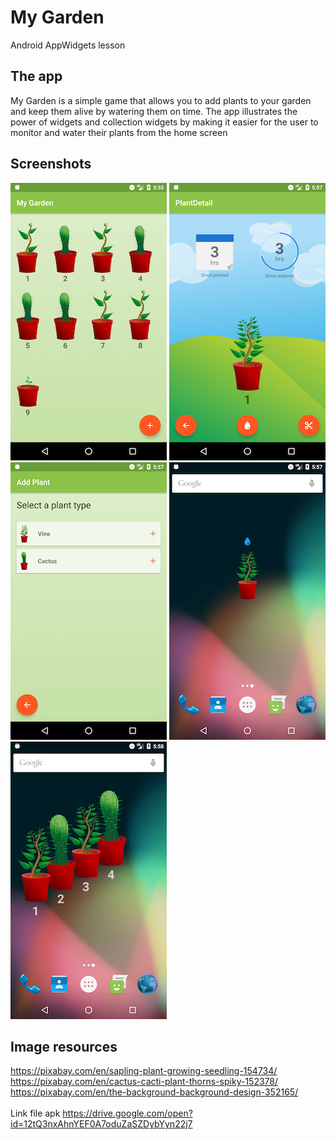 # My Garden
Android AppWidgets lesson

## The app
My Garden is a simple game that allows you to add plants to your garden and keep them alive by watering them on time.
The app illustrates the power of widgets and collection widgets by making it easier for the user to monitor and water their plants from the home screen

## Screenshots

![Screenshot1](screenshots/screen_1.png) ![Screenshot2](screenshots/screen_2.png) ![Screenshot3](screenshots/screen_3.png)
![Screenshot4](screenshots/screen_4.png) ![Screenshot5](screenshots/screen_5.png) 

## Image resources
https://pixabay.com/en/sapling-plant-growing-seedling-154734/
https://pixabay.com/en/cactus-cacti-plant-thorns-spiky-152378/
https://pixabay.com/en/the-background-background-design-352165/<br><br>
Link file apk https://drive.google.com/open?id=12tQ3nxAhnYEF0A7oduZaSZDybYyn22j7

